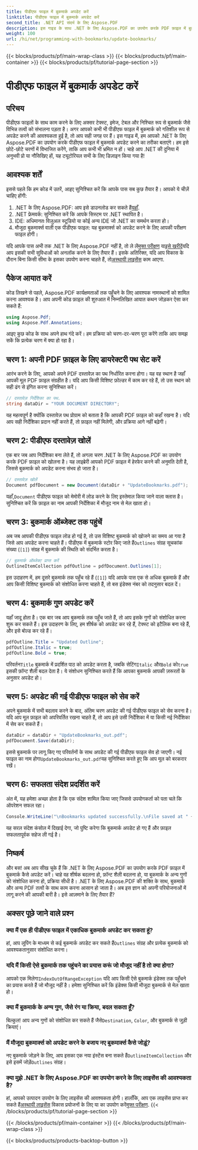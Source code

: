 ```yaml
---
title: पीडीएफ फाइल में बुकमार्क अपडेट करें
linktitle: पीडीएफ फाइल में बुकमार्क अपडेट करें
second_title: .NET API संदर्भ के लिए Aspose.PDF
description: इस गाइड के साथ .NET के लिए Aspose.PDF का उपयोग करके PDF फ़ाइल में बुकमार्क अपडेट करना सीखें। PDF बुकमार्क को प्रभावी ढंग से संशोधित करने की चाह रखने वाले डेवलपर्स के लिए यह बिल्कुल सही है।
weight: 100
url: /hi/net/programming-with-bookmarks/update-bookmarks/
---
```


{{< blocks/products/pf/main-wrap-class >}}
{{< blocks/products/pf/main-container >}}
{{< blocks/products/pf/tutorial-page-section >}}

# पीडीएफ फाइल में बुकमार्क अपडेट करें

## परिचय

पीडीएफ फाइलों के साथ काम करने के लिए अक्सर टेक्स्ट, इमेज, टेबल और निश्चित रूप से बुकमार्क जैसे विभिन्न तत्वों को संभालना पड़ता है। अगर आपको कभी भी पीडीएफ फाइल में बुकमार्क को गतिशील रूप से अपडेट करने की आवश्यकता हुई है, तो आप सही जगह पर हैं। इस गाइड में, हम आपको .NET के लिए Aspose.PDF का उपयोग करके पीडीएफ फाइल में बुकमार्क अपडेट करने का तरीका बताएंगे। हम इसे छोटे-छोटे चरणों में विभाजित करेंगे, ताकि आप कभी भी भ्रमित न हों। चाहे आप .NET की दुनिया में अनुभवी प्रो या नौसिखिए हों, यह ट्यूटोरियल सभी के लिए डिज़ाइन किया गया है!

## आवश्यक शर्तें

इससे पहले कि हम कोड में उतरें, आइए सुनिश्चित करें कि आपके पास सब कुछ तैयार है। आपको ये चीज़ें चाहिए होंगी:

1.  .NET के लिए Aspose.PDF: आप इसे डाउनलोड कर सकते हैं[यहाँ](https://releases.aspose.com/pdf/net/).
2. .NET फ्रेमवर्क: सुनिश्चित करें कि आपके सिस्टम पर .NET स्थापित है।
3. IDE: अधिमानतः विज़ुअल स्टूडियो या कोई अन्य IDE जो .NET का समर्थन करता हो।
4. मौजूदा बुकमार्क्स वाली एक पीडीएफ फाइल: यह बुकमार्क्स को अपडेट करने के लिए आपकी परीक्षण फाइल होगी।

 यदि आपके पास अभी तक .NET के लिए Aspose.PDF नहीं है, तो ले लें[मुफ्त परीक्षण](https://releases.aspose.com/) या[इसे खरीदें](https://purchase.aspose.com/buy)यदि आप इसकी सभी सुविधाओं को अनलॉक करने के लिए तैयार हैं। इसके अतिरिक्त, यदि आप विकास के दौरान बिना किसी सीमा के इसका उपयोग करना चाहते हैं, तो[अस्थायी लाइसेंस](https://purchase.aspose.com/temporary-license/) काम आएगा.

## पैकेज आयात करें

कोड लिखने से पहले, Aspose.PDF कार्यक्षमताओं तक पहुँचने के लिए आवश्यक नामस्थानों को शामिल करना आवश्यक है। आप अपनी कोड फ़ाइल की शुरुआत में निम्नलिखित आयात कथन जोड़कर ऐसा कर सकते हैं:

```csharp
using Aspose.Pdf;
using Aspose.Pdf.Annotations;
```

आइए कुछ कोड के साथ अपने हाथ गंदे करें। हम प्रक्रिया को चरण-दर-चरण पूरा करेंगे ताकि आप समझ सकें कि प्रत्येक चरण में क्या हो रहा है।

## चरण 1: अपनी PDF फ़ाइल के लिए डायरेक्टरी पथ सेट करें

आरंभ करने के लिए, आपको अपने PDF दस्तावेज़ का पथ निर्धारित करना होगा। यह वह स्थान है जहाँ आपकी मूल PDF फ़ाइल संग्रहीत है। यदि आप किसी विशिष्ट फ़ोल्डर में काम कर रहे हैं, तो उस स्थान को सही ढंग से इंगित करना सुनिश्चित करें।

```csharp
// दस्तावेज़ निर्देशिका का पथ.
string dataDir = "YOUR DOCUMENT DIRECTORY";
```

यह महत्वपूर्ण है क्योंकि दस्तावेज़ पथ प्रोग्राम को बताता है कि आपकी PDF फ़ाइल को कहाँ रखना है। यदि आप सही निर्देशिका प्रदान नहीं करते हैं, तो फ़ाइल नहीं मिलेगी, और प्रक्रिया आगे नहीं बढ़ेगी।

## चरण 2: पीडीएफ दस्तावेज़ खोलें

एक बार जब आप निर्देशिका बना लेते हैं, तो अगला चरण .NET के लिए Aspose.PDF का उपयोग करके PDF फ़ाइल को खोलना है। यह लाइब्रेरी आपको PDF फ़ाइल में हेरफेर करने की अनुमति देती है, जिससे बुकमार्क को अपडेट करना संभव हो जाता है।

```csharp
// दस्तावेज़ खोलें
Document pdfDocument = new Document(dataDir + "UpdateBookmarks.pdf");
```

 यहाँ,`Document` पीडीएफ फाइल को मेमोरी में लोड करने के लिए इस्तेमाल किया जाने वाला क्लास है। सुनिश्चित करें कि फ़ाइल का नाम आपकी निर्देशिका में मौजूद नाम से मेल खाता हो। 

## चरण 3: बुकमार्क ऑब्जेक्ट तक पहुंचें

 अब जब आपकी पीडीएफ फाइल लोड हो गई है, तो उस विशिष्ट बुकमार्क को खोजने का समय आ गया है जिसे आप अपडेट करना चाहते हैं। पीडीएफ में बुकमार्क स्टोर किए जाते हैं`Outlines` संग्रह सूचकांक संख्या (`[1]`) संग्रह में बुकमार्क की स्थिति को संदर्भित करता है।

```csharp
// बुकमार्क ऑब्जेक्ट प्राप्त करें
OutlineItemCollection pdfOutline = pdfDocument.Outlines[1];
```

इस उदाहरण में, हम दूसरे बुकमार्क तक पहुँच रहे हैं (`[1]`) यदि आपके पास एक से अधिक बुकमार्क हैं और आप किसी विशिष्ट बुकमार्क को संशोधित करना चाहते हैं, तो बस इंडेक्स नंबर को तदनुसार बदल दें।

## चरण 4: बुकमार्क गुण अपडेट करें

यहाँ जादू होता है। एक बार जब आप बुकमार्क तक पहुँच जाते हैं, तो आप इसके गुणों को संशोधित करना शुरू कर सकते हैं। इस उदाहरण के लिए, हम शीर्षक को अपडेट कर रहे हैं, टेक्स्ट को इटैलिक बना रहे हैं, और इसे बोल्ड कर रहे हैं।

```csharp
pdfOutline.Title = "Updated Outline";
pdfOutline.Italic = true;
pdfOutline.Bold = true;
```

 परिवर्तन`Title` बुकमार्क में प्रदर्शित पाठ को अपडेट करता है, जबकि सेटिंग`Italic` और`Bold` को`true` इसकी फ़ॉन्ट शैली बदल देता है। ये संशोधन सुनिश्चित करते हैं कि आपका बुकमार्क आपकी ज़रूरतों के अनुसार अपडेट हो।

## चरण 5: अपडेट की गई पीडीएफ फाइल को सेव करें

अपने बुकमार्क में सभी बदलाव करने के बाद, अंतिम चरण अपडेट की गई पीडीएफ फाइल को सेव करना है। यदि आप मूल फ़ाइल को अपरिवर्तित रखना चाहते हैं, तो आप इसे उसी निर्देशिका में या किसी नई निर्देशिका में सेव कर सकते हैं।

```csharp
dataDir = dataDir + "UpdateBookmarks_out.pdf";
pdfDocument.Save(dataDir);
```

 इससे बुकमार्क पर लागू किए गए परिवर्तनों के साथ अपडेट की गई पीडीएफ फाइल सेव हो जाएगी। नई फाइल का नाम होगा`UpdateBookmarks_out.pdf`यह सुनिश्चित करते हुए कि आप मूल को बरकरार रखें।

## चरण 6: सफलता संदेश प्रदर्शित करें

अंत में, यह हमेशा अच्छा होता है कि एक संदेश शामिल किया जाए जिससे उपयोगकर्ता को पता चले कि ऑपरेशन सफल रहा।

```csharp
Console.WriteLine("\nBookmarks updated successfully.\nFile saved at " + dataDir);
```

यह सरल संदेश कंसोल में दिखाई देगा, जो पुष्टि करेगा कि बुकमार्क अपडेट हो गए हैं और फ़ाइल सफलतापूर्वक सहेज ली गई है।

## निष्कर्ष

और बस! अब आप सीख चुके हैं कि .NET के लिए Aspose.PDF का उपयोग करके PDF फ़ाइल में बुकमार्क कैसे अपडेट करें। चाहे वह शीर्षक बदलना हो, फ़ॉन्ट शैली बदलना हो, या बुकमार्क के अन्य गुणों को संशोधित करना हो, प्रक्रिया सीधी है। .NET के लिए Aspose.PDF की शक्ति के साथ, बुकमार्क और अन्य PDF तत्वों के साथ काम करना आसान हो जाता है। अब इस ज्ञान को अपनी परियोजनाओं में लागू करने की आपकी बारी है। इसे आज़माने के लिए तैयार हैं?

## अक्सर पूछे जाने वाले प्रश्न

### क्या मैं एक ही पीडीएफ फाइल में एकाधिक बुकमार्क अपडेट कर सकता हूं?  
 हां, आप लूपिंग के माध्यम से कई बुकमार्क अपडेट कर सकते हैं`Outlines` संग्रह और प्रत्येक बुकमार्क को आवश्यकतानुसार संशोधित करना।

### यदि मैं किसी ऐसे बुकमार्क तक पहुंचने का प्रयास करूं जो मौजूद नहीं है तो क्या होगा?  
 आपको एक मिलेगा`IndexOutOfRangeException` यदि आप किसी ऐसे बुकमार्क इंडेक्स तक पहुँचने का प्रयास करते हैं जो मौजूद नहीं है। हमेशा सुनिश्चित करें कि इंडेक्स किसी मौजूदा बुकमार्क से मेल खाता हो।

### क्या मैं बुकमार्क के अन्य गुण, जैसे रंग या क्रिया, बदल सकता हूँ?  
 बिल्कुल! आप अन्य गुणों को संशोधित कर सकते हैं जैसे`Destination`, `Color`, और बुकमार्क से जुड़ी क्रियाएं।

### मैं मौजूदा बुकमार्क्स को अपडेट करने के बजाय नए बुकमार्क्स कैसे जोड़ूं?  
 नए बुकमार्क जोड़ने के लिए, आप इसका एक नया इंस्टेंस बना सकते हैं`OutlineItemCollection` और इसे इसमें जोड़ें`Outlines` संग्रह।

### क्या मुझे .NET के लिए Aspose.PDF का उपयोग करने के लिए लाइसेंस की आवश्यकता है?  
 हां, आपको उत्पादन उपयोग के लिए लाइसेंस की आवश्यकता होगी। हालाँकि, आप एक लाइसेंस प्राप्त कर सकते हैं[अस्थायी लाइसेंस](https://purchase.aspose.com/temporary-license/) विकास प्रयोजनों के लिए या का उपयोग करें[मुफ्त परीक्षण](https://releases.aspose.com/).
{{< /blocks/products/pf/tutorial-page-section >}}

{{< /blocks/products/pf/main-container >}}
{{< /blocks/products/pf/main-wrap-class >}}

{{< blocks/products/products-backtop-button >}}
